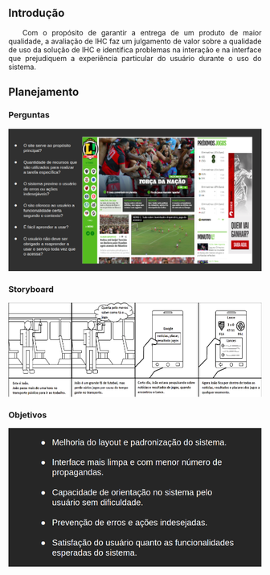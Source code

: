 ## Introdução
<p align="justify">&emsp;&emsp;Com o propósito de garantir a entrega de um produto de maior qualidade, a avaliação
de IHC faz um julgamento de valor sobre a qualidade de uso da solução de IHC e
identifica problemas na interação e na interface que prejudiquem a experiência
particular do usuário durante o uso do sistema.</p>

## Planejamento

### Perguntas

![perguntas](../../img/perguntas_avaliação.png)

### Storyboard

![storyboard](../../img/storyboard.png)

### Objetivos

![storyboard](../../img/objetivos.png)
